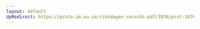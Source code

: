 ```yaml
---
layout: default
UpRedirect: https://pruto.im.uu.se/riksdagen-records-pdf/1876/prot-1876--ak--037/prot-1876--ak--037_032.pdf
---
```

